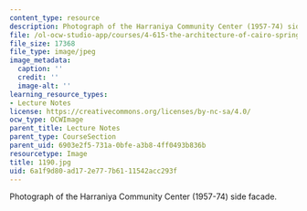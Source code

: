 ```yaml
---
content_type: resource
description: Photograph of the Harraniya Community Center (1957-74) side facade.
file: /ol-ocw-studio-app/courses/4-615-the-architecture-of-cairo-spring-2002/6a1f9d80ad172e777b6111542acc293f_1190.jpg
file_size: 17368
file_type: image/jpeg
image_metadata:
  caption: ''
  credit: ''
  image-alt: ''
learning_resource_types:
- Lecture Notes
license: https://creativecommons.org/licenses/by-nc-sa/4.0/
ocw_type: OCWImage
parent_title: Lecture Notes
parent_type: CourseSection
parent_uid: 6903e2f5-731a-0bfe-a3b8-4ff0493b836b
resourcetype: Image
title: 1190.jpg
uid: 6a1f9d80-ad17-2e77-7b61-11542acc293f
---
```

Photograph of the Harraniya Community Center (1957-74) side facade.